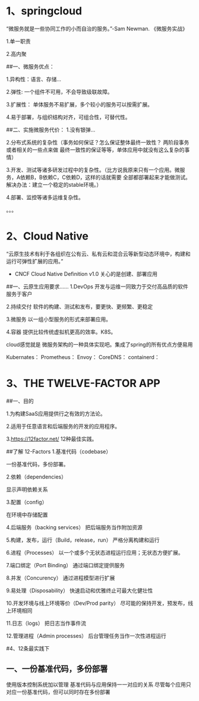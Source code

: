 #  1、springcloud

“微服务就是一些协同工作的小而自治的服务。”-Sam Newman.
《微服务实战》

1.单一职责

2.高内聚

##一、微服务优点：

1.异构性：语言、存储...

2.弹性: 一个组件不可用，不会导致级联故障。

3.扩展性： 单体服务不易扩展，多个较小的服务可以按需扩展。

4.易于部署，与组织结构对齐，可组合性，可替代性。

##二、实施微服务代价：
1.没有银弹...

2.分布式系统的复杂性（事务如何保证？怎么保证整体最终一致性？ 两阶段事务或者相关的一些点来做
最终一致性的保证等等，单体应用中就没有这么复杂的事情）

3.开发、测试等诸多研发过程中的复杂性。（比方说我原来只有一个应用。微服务，A依赖B，B依赖C，C依赖D，这样的话就需要
全部都部署起来才能做测试。解决办法：建立一个稳定的stable环境。）

4.部署、监控等诸多运维复杂性。

。。。

# 2、Cloud Native
“云原生技术有利于各组织在公有云、私有云和混合云等新型动态环境中，构建和运行可弹性扩展的应用。”
- CNCF Cloud Native Definition v1.0
关心的是创建、部署应用

##一、云原生应用要求......
1.DevOps
    开发与运维一同致力于交付高品质的软件服务于客户
    
2.持续交付
    软件的构建、测试和发布，要更快、更频繁、更稳定

3.微服务
   以一组小型服务的形式来部署应用。

4.容器
   提供比较传统虚拟机更高的效率。K8S。
   
   cloud感觉就是 微服务架构的一种具体实现吧。集成了spring的所有优点方便易用
   
   Kubernates：
   Prometheus：
   Envoy：
   CoreDNS：
   containerd：
   
# 3、THE TWELVE-FACTOR APP
##一、目的

1.为构建SaaS应用提供行之有效的方法论。

2.适用于任意语言和后端服务的开发的应用程序。

3.https://12factor.net/ 12种最佳实践。

##了解 12-Factors
1.基准代码（codebase）

一份基准代码，多份部署。

2.依赖（dependencies）

显示声明依赖关系

3.配置（config）

在环境中存储配置

4.后端服务（backing services）
把后端服务当作附加资源

5.构建，发布，运行（Build，release，run）
严格分离构建和运行

6.进程（Processes）
以一个或多个无状态进程运行应用；无状态方便扩展。

7.端口绑定（Port Binding）
通过端口绑定提供服务

8.并发（Concurency）
通过进程模型进行扩展

9.易处理（Disposability）
快速启动和优雅终止可最大化健壮性

10.开发环境与线上环境等价（Dev/Prod parity）
尽可能的保持开发，预发布，线上环境相同

11.日志（logs）
把日志当作事件流

12.管理进程（Admin processes）
后台管理任务当作一次性进程运行

#4、12条最实践下
## 一、一份基准代码，多份部署
使用版本控制系统加以管理
基准代码与应用保持一一对应的关系
尽管每个应用只对应一份基准代码，但可以同时存在多份部署


















